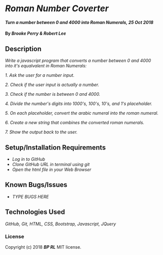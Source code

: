 # _Roman Number Coverter_

#### _Turn a number between 0 and 4000 into Roman Numerals, 25 Oct 2018_

#### By _**Brooke Perry & Robert Lee**_

## Description

_Write a javascript program that converts a number between 0 and 4000 into it's equalvalent in Roman Numerals:_

_1.  Ask the user for a number input._

_2.  Check if the user input is actually a number._

_3.  Check if the number is between 0 and 4000._

_4.  Divide the number's digits into 1000's, 100's, 10's, and 1's placeholder._

_5.  On each placeholder, convert the arabic numeral into the roman numeral._

_6.  Create a new string that combines the converted roman numerals._

_7.  Show the output back to the user._

## Setup/Installation Requirements

* _Log in to GitHub_
* _Clone GitHub URL in terminal using git_
* _Open the html file in your Web Browser_

## Known Bugs/Issues

* _TYPE BUGS HERE_

## Technologies Used
_GitHub, Git, HTML, CSS, Bootstrap, Javascript, JQuery_

### License
Copyright (c) 2018 **_BP RL_** MIT license.
